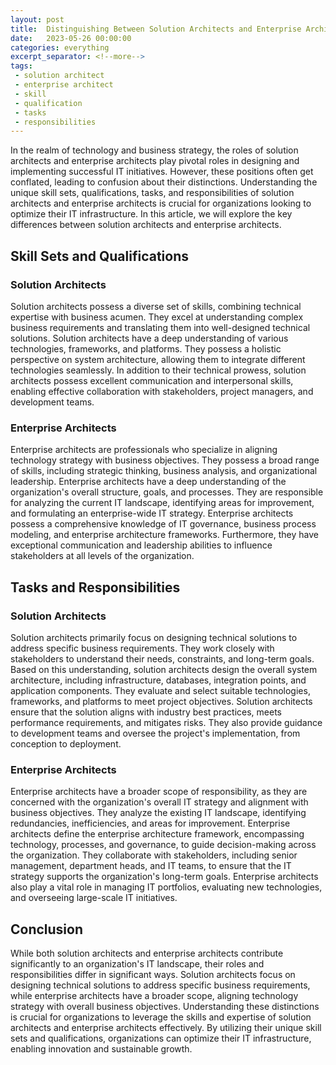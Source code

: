 ```yaml
---
layout: post
title:  Distinguishing Between Solution Architects and Enterprise Architects
date:   2023-05-26 00:00:00
categories: everything
excerpt_separator: <!--more-->
tags:
 - solution architect
 - enterprise architect
 - skill
 - qualification
 - tasks
 - responsibilities
---
```

In the realm of technology and business strategy, the roles of solution architects and enterprise architects play pivotal roles in designing and implementing successful IT initiatives. However, these positions often get conflated, leading to confusion about their distinctions. Understanding the unique skill sets, qualifications, tasks, and responsibilities of solution architects and enterprise architects is crucial for organizations looking to optimize their IT infrastructure. In this article, we will explore the key differences between solution architects and enterprise architects.
<!--more-->

## Skill Sets and Qualifications

### Solution Architects

Solution architects possess a diverse set of skills, combining technical expertise with business acumen. They excel at understanding complex business requirements and translating them into well-designed technical solutions. Solution architects have a deep understanding of various technologies, frameworks, and platforms. They possess a holistic perspective on system architecture, allowing them to integrate different technologies seamlessly. In addition to their technical prowess, solution architects possess excellent communication and interpersonal skills, enabling effective collaboration with stakeholders, project managers, and development teams.

### Enterprise Architects

Enterprise architects are professionals who specialize in aligning technology strategy with business objectives. They possess a broad range of skills, including strategic thinking, business analysis, and organizational leadership. Enterprise architects have a deep understanding of the organization's overall structure, goals, and processes. They are responsible for analyzing the current IT landscape, identifying areas for improvement, and formulating an enterprise-wide IT strategy. Enterprise architects possess a comprehensive knowledge of IT governance, business process modeling, and enterprise architecture frameworks. Furthermore, they have exceptional communication and leadership abilities to influence stakeholders at all levels of the organization.

## Tasks and Responsibilities

### Solution Architects

Solution architects primarily focus on designing technical solutions to address specific business requirements. They work closely with stakeholders to understand their needs, constraints, and long-term goals. Based on this understanding, solution architects design the overall system architecture, including infrastructure, databases, integration points, and application components. They evaluate and select suitable technologies, frameworks, and platforms to meet project objectives. Solution architects ensure that the solution aligns with industry best practices, meets performance requirements, and mitigates risks. They also provide guidance to development teams and oversee the project's implementation, from conception to deployment.

### Enterprise Architects

Enterprise architects have a broader scope of responsibility, as they are concerned with the organization's overall IT strategy and alignment with business objectives. They analyze the existing IT landscape, identifying redundancies, inefficiencies, and areas for improvement. Enterprise architects define the enterprise architecture framework, encompassing technology, processes, and governance, to guide decision-making across the organization. They collaborate with stakeholders, including senior management, department heads, and IT teams, to ensure that the IT strategy supports the organization's long-term goals. Enterprise architects also play a vital role in managing IT portfolios, evaluating new technologies, and overseeing large-scale IT initiatives.

## Conclusion

While both solution architects and enterprise architects contribute significantly to an organization's IT landscape, their roles and responsibilities differ in significant ways. Solution architects focus on designing technical solutions to address specific business requirements, while enterprise architects have a broader scope, aligning technology strategy with overall business objectives. Understanding these distinctions is crucial for organizations to leverage the skills and expertise of solution architects and enterprise architects effectively. By utilizing their unique skill sets and qualifications, organizations can optimize their IT infrastructure, enabling innovation and sustainable growth.